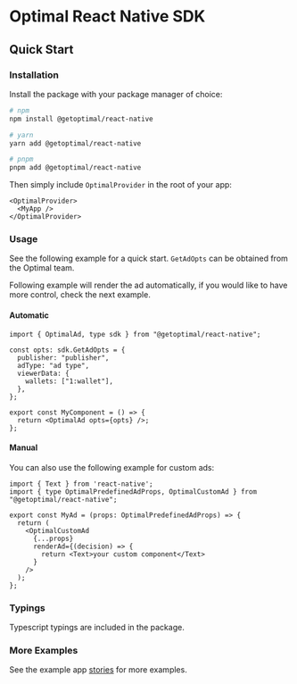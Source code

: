 # Optimal React Native SDK

## Quick Start

### Installation

Install the package with your package manager of choice:

```bash
# npm
npm install @getoptimal/react-native

# yarn
yarn add @getoptimal/react-native

# pnpm
pnpm add @getoptimal/react-native
```

Then simply include `OptimalProvider` in the root of your app:

```tsx
<OptimalProvider>
  <MyApp />
</OptimalProvider>
```

### Usage

See the following example for a quick start. `GetAdOpts` can be obtained from the Optimal team.

Following example will render the ad automatically, if you would like to have more control, check the next example.

#### Automatic

```tsx
import { OptimalAd, type sdk } from "@getoptimal/react-native";

const opts: sdk.GetAdOpts = {
  publisher: "publisher",
  adType: "ad type",
  viewerData: {
    wallets: ["1:wallet"],
  },
};

export const MyComponent = () => {
  return <OptimalAd opts={opts} />;
};
```

#### Manual

You can also use the following example for custom ads:

```tsx
import { Text } from 'react-native';
import { type OptimalPredefinedAdProps, OptimalCustomAd } from "@getoptimal/react-native";

export const MyAd = (props: OptimalPredefinedAdProps) => {
  return (
    <OptimalCustomAd
      {...props}
      renderAd={(decision) => {
        return <Text>your custom component</Text>
      }
    />
  );
};
```

### Typings

Typescript typings are included in the package.

### More Examples

See the example app [stories](https://github.com/0xOptimal/optimal-js-sdk/tree/main/apps/react-native-test-app/src/components) for more examples.

